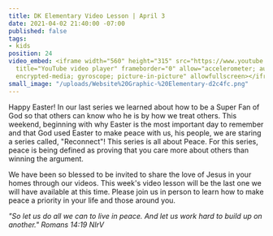 ```yaml
---
title: DK Elementary Video Lesson | April 3
date: 2021-04-02 21:40:00 -07:00
published: false
tags:
- kids
position: 24
video_embed: <iframe width="560" height="315" src="https://www.youtube.com/embed/gLOnXHFRycI"
  title="YouTube video player" frameborder="0" allow="accelerometer; autoplay; clipboard-write;
  encrypted-media; gyroscope; picture-in-picture" allowfullscreen></iframe>
small_image: "/uploads/Website%20Graphic-%20Elementary-d2c4fc.png"
---
```


Happy Easter! In our last series we learned about how to be a Super Fan of God so that others can know who he is by how we treat others. This weekend, beginning with why Easter is the most important day to remember and that God used Easter to make peace with us, his people, we are staring a series called, "Reconnect"! This series is all about Peace. For this series, peace is being defined as proving that you care more about others than winning the argument. 

We have been so blessed to be invited to share the love of Jesus in your homes through our videos. This week's video lesson will be the last one we will have available at this time. Please join us in person to learn how to make peace a priority in your life and those around you.

*"So let us do all we can to live in peace. And let us work hard to build up on another." Romans 14:19 NIrV*